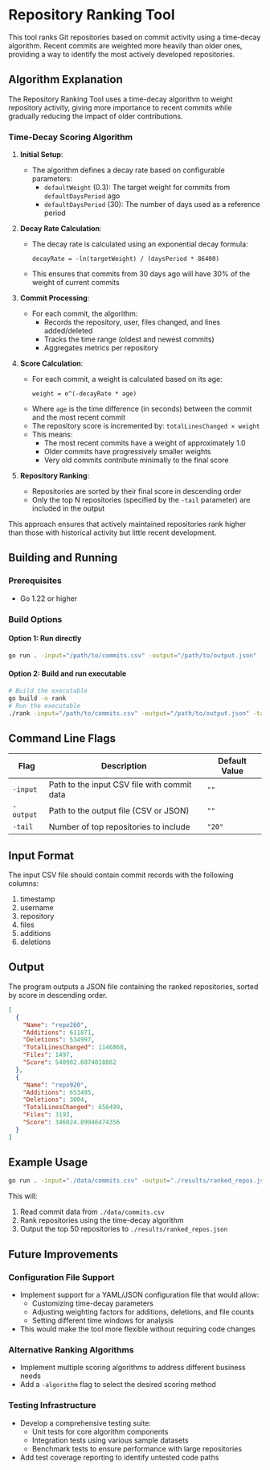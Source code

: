 # Repository Ranking Tool
This tool ranks Git repositories based on commit activity using a time-decay algorithm. Recent commits are weighted more heavily than older ones, providing a way to identify the most actively developed repositories.

## Algorithm Explanation

The Repository Ranking Tool uses a time-decay algorithm to weight repository activity, giving more importance to recent commits while gradually reducing the impact of older contributions.

### Time-Decay Scoring Algorithm

1. **Initial Setup**:
   - The algorithm defines a decay rate based on configurable parameters:
     - `defaultWeight` (0.3): The target weight for commits from `defaultDaysPeriod` ago
     - `defaultDaysPeriod` (30): The number of days used as a reference period

2. **Decay Rate Calculation**:
   - The decay rate is calculated using an exponential decay formula:
     ```
     decayRate = -ln(targetWeight) / (daysPeriod * 86400)
     ```
   - This ensures that commits from 30 days ago will have 30% of the weight of current commits

3. **Commit Processing**:
   - For each commit, the algorithm:
     - Records the repository, user, files changed, and lines added/deleted
     - Tracks the time range (oldest and newest commits)
     - Aggregates metrics per repository

4. **Score Calculation**:
   - For each commit, a weight is calculated based on its age:
     ```
     weight = e^(-decayRate * age)
     ```
   - Where `age` is the time difference (in seconds) between the commit and the most recent commit
   - The repository score is incremented by: `totalLinesChanged × weight`
   - This means:
     - The most recent commits have a weight of approximately 1.0
     - Older commits have progressively smaller weights
     - Very old commits contribute minimally to the final score

5. **Repository Ranking**:
   - Repositories are sorted by their final score in descending order
   - Only the top N repositories (specified by the `-tail` parameter) are included in the output

This approach ensures that actively maintained repositories rank higher than those with historical activity but little recent development.


## Building and Running
### Prerequisites
- Go 1.22 or higher

### Build Options
#### Option 1: Run directly
```bash
go run . -input="/path/to/commits.csv" -output="/path/to/output.json" -tail=20
```

#### Option 2: Build and run executable
```bash
# Build the executable
go build -o rank
# Run the executable
./rank -input="/path/to/commits.csv" -output="/path/to/output.json" -tail=20
```

## Command Line Flags
| Flag      | Description                                  | Default Value |
|-----------|----------------------------------------------|---------------|
| `-input`  | Path to the input CSV file with commit data  | `""`          |
| `-output` | Path to the output file (CSV or JSON)        | `""`          |
| `-tail`   | Number of top repositories to include        | `"20"`        |

## Input Format
The input CSV file should contain commit records with the following columns:
1. timestamp
2. username
3. repository
4. files
5. additions
6. deletions

## Output
The program outputs a JSON file containing the ranked repositories, sorted by score in descending order.
```json
[
  {
    "Name": "repo260",
    "Additions": 611871,
    "Deletions": 534997,
    "TotalLinesChanged": 1146868,
    "Files": 1497,
    "Score": 540982.6874018862
  },
  {
    "Name": "repo920",
    "Additions": 653495,
    "Deletions": 3004,
    "TotalLinesChanged": 656499,
    "Files": 3193,
    "Score": 346024.89946474356
  }
]
```

## Example Usage
```bash
go run . -input="./data/commits.csv" -output="./results/ranked_repos.json" -tail=50
```

This will:
1. Read commit data from `./data/commits.csv`
2. Rank repositories using the time-decay algorithm
3. Output the top 50 repositories to `./results/ranked_repos.json`

## Future Improvements

### Configuration File Support
- Implement support for a YAML/JSON configuration file that would allow:
  - Customizing time-decay parameters
  - Adjusting weighting factors for additions, deletions, and file counts
  - Setting different time windows for analysis
- This would make the tool more flexible without requiring code changes

### Alternative Ranking Algorithms
- Implement multiple scoring algorithms to address different business needs
- Add a `-algorithm` flag to select the desired scoring method

### Testing Infrastructure
- Develop a comprehensive testing suite:
  - Unit tests for core algorithm components
  - Integration tests using various sample datasets
  - Benchmark tests to ensure performance with large repositories
- Add test coverage reporting to identify untested code paths
